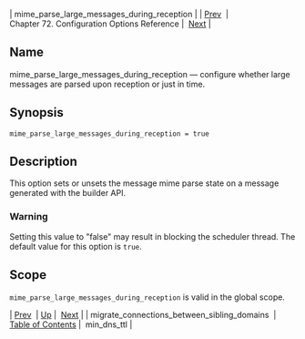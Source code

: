 | mime_parse_large_messages_during_reception |
| [Prev](conf.ref.migrate_connections_between_sibling_domains)  | Chapter 72. Configuration Options Reference |  [Next](conf.ref.min_dns_ttl) |

<a name="conf.ref.mime_parse_large_messages_during_reception"></a>
## Name

mime_parse_large_messages_during_reception — configure whether large messages are parsed upon reception or just in time.

## Synopsis

`mime_parse_large_messages_during_reception = true`

<a name="idp25563936"></a>
## Description

This option sets or unsets the message mime parse state on a message generated with the builder API.

### Warning

Setting this value to "false" may result in blocking the scheduler thread. The default value for this option is `true`.

<a name="idp25567296"></a>
## Scope

`mime_parse_large_messages_during_reception` is valid in the global scope.

| [Prev](conf.ref.migrate_connections_between_sibling_domains)  | [Up](config.options.ref) |  [Next](conf.ref.min_dns_ttl) |
| migrate_connections_between_sibling_domains  | [Table of Contents](index) |  min_dns_ttl |

